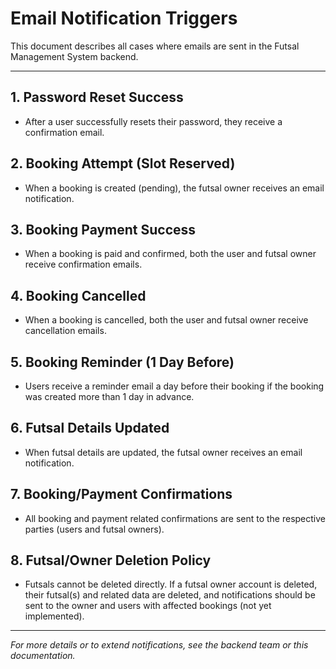 # Email Notification Triggers

This document describes all cases where emails are sent in the Futsal Management System backend.

---

## 1. Password Reset Success
- After a user successfully resets their password, they receive a confirmation email.

## 2. Booking Attempt (Slot Reserved)
- When a booking is created (pending), the futsal owner receives an email notification.

## 3. Booking Payment Success
- When a booking is paid and confirmed, both the user and futsal owner receive confirmation emails.

## 4. Booking Cancelled
- When a booking is cancelled, both the user and futsal owner receive cancellation emails.

## 5. Booking Reminder (1 Day Before)
- Users receive a reminder email a day before their booking if the booking was created more than 1 day in advance.

## 6. Futsal Details Updated
- When futsal details are updated, the futsal owner receives an email notification.

## 7. Booking/Payment Confirmations
- All booking and payment related confirmations are sent to the respective parties (users and futsal owners).

## 8. Futsal/Owner Deletion Policy
- Futsals cannot be deleted directly. If a futsal owner account is deleted, their futsal(s) and related data are deleted, and notifications should be sent to the owner and users with affected bookings (not yet implemented).

---

*For more details or to extend notifications, see the backend team or this documentation.*
